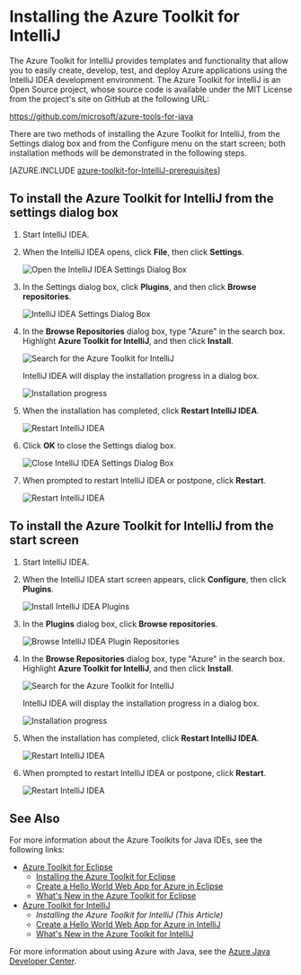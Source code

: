 <properties
	pageTitle="Installing the Azure Toolkit for IntelliJ | Microsoft Azure"
	description="Learn how to install the Azure Toolkit for the IntelliJ IDEA."
	services=""
	documentationCenter="java"
	authors="rmcmurray"
	manager="wpickett"
	editor=""/>

<tags
	ms.service="multiple"
	ms.workload="na"
	ms.tgt_pltfrm="multiple"
	ms.devlang="Java"
	ms.topic="article"
	ms.date="06/24/2016" 
	ms.author="robmcm"/>

# Installing the Azure Toolkit for IntelliJ

The Azure Toolkit for IntelliJ provides templates and functionality that allow you to easily create, develop, test, and deploy Azure applications using the IntelliJ IDEA development environment. The Azure Toolkit for IntelliJ is an Open Source project, whose source code is available under the MIT License from the project's site on GitHub at the following URL:

<https://github.com/microsoft/azure-tools-for-java>

There are two methods of installing the Azure Toolkit for IntelliJ, from the Settings dialog box and from the Configure menu on the start screen; both installation methods will be demonstrated in the following steps.

[AZURE.INCLUDE [azure-toolkit-for-IntelliJ-prerequisites](../includes/azure-toolkit-for-intellij-prerequisites.md)]

## To install the Azure Toolkit for IntelliJ from the settings dialog box

1. Start IntelliJ IDEA.

1. When the IntelliJ IDEA opens, click **File**, then click **Settings**.

    ![Open the IntelliJ IDEA Settings Dialog Box][01a]

1. In the Settings dialog box, click **Plugins**, and then click **Browse repositories**.

    ![IntelliJ IDEA Settings Dialog Box][02a]

1. In the **Browse Repositories** dialog box, type "Azure" in the search box. Highlight **Azure Toolkit for IntelliJ**, and then click **Install**.

    ![Search for the Azure Toolkit for IntelliJ][03]

    IntelliJ IDEA will display the installation progress in a dialog box.

    ![Installation progress][04]

1. When the installation has completed, click **Restart IntelliJ IDEA**.

    ![Restart IntelliJ IDEA][05]

1. Click **OK** to close the Settings dialog box.

    ![Close IntelliJ IDEA Settings Dialog Box][06]

1. When prompted to restart IntelliJ IDEA or postpone, click **Restart**.

    ![Restart IntelliJ IDEA][07]

## To install the Azure Toolkit for IntelliJ from the start screen

1. Start IntelliJ IDEA.

1. When the IntelliJ IDEA start screen appears, click **Configure**, then click **Plugins**.

    ![Install IntelliJ IDEA Plugins][01b]

1. In the **Plugins** dialog box, click **Browse repositories**.

    ![Browse IntelliJ IDEA Plugin Repositories][02b]

1. In the **Browse Repositories** dialog box, type "Azure" in the search box. Highlight **Azure Toolkit for IntelliJ**, and then click **Install**.

    ![Search for the Azure Toolkit for IntelliJ][03]

    IntelliJ IDEA will display the installation progress in a dialog box.

    ![Installation progress][04]

1. When the installation has completed, click **Restart IntelliJ IDEA**.

    ![Restart IntelliJ IDEA][05]

1. When prompted to restart IntelliJ IDEA or postpone, click **Restart**.

    ![Restart IntelliJ IDEA][07]

## See Also

For more information about the Azure Toolkits for Java IDEs, see the following links:

- [Azure Toolkit for Eclipse]
  - [Installing the Azure Toolkit for Eclipse]
  - [Create a Hello World Web App for Azure in Eclipse]
  - [What's New in the Azure Toolkit for Eclipse]
- [Azure Toolkit for IntelliJ]
  - *Installing the Azure Toolkit for IntelliJ (This Article)*
  - [Create a Hello World Web App for Azure in IntelliJ]
  - [What's New in the Azure Toolkit for IntelliJ]

For more information about using Azure with Java, see the [Azure Java Developer Center].

<!-- URL List -->

[Azure Toolkit for Eclipse]: ./azure-toolkit-for-eclipse.md
[Azure Toolkit for IntelliJ]: ./azure-toolkit-for-intellij.md
[Create a Hello World Web App for Azure in Eclipse]: ./app-service-web/app-service-web-eclipse-create-hello-world-web-app.md
[Create a Hello World Web App for Azure in IntelliJ]: ./app-service-web/app-service-web-intellij-create-hello-world-web-app.md
[Installing the Azure Toolkit for Eclipse]: ./azure-toolkit-for-eclipse-installation.md
[Installing the Azure Toolkit for IntelliJ]: ./azure-toolkit-for-intellij-installation.md
[What's New in the Azure Toolkit for Eclipse]: ./azure-toolkit-for-eclipse-whats-new.md
[What's New in the Azure Toolkit for IntelliJ]: ./azure-toolkit-for-intellij-whats-new.md

[Azure Java Developer Center]: https://azure.microsoft.com/develop/java/

<!-- IMG List -->

[01a]: ./media/azure-toolkit-for-intellij-installation/01-intellij-file-settings.png
[01b]: ./media/azure-toolkit-for-intellij-installation/01-intellij-configure-dropdown.png
[02a]: ./media/azure-toolkit-for-intellij-installation/02-intellij-settings-dialog.png
[02b]: ./media/azure-toolkit-for-intellij-installation/02-intellij-plugins-dialog.png
[03]: ./media/azure-toolkit-for-intellij-installation/03-intellij-browse-repositories.png
[04]: ./media/azure-toolkit-for-intellij-installation/04-install-progress.png
[05]: ./media/azure-toolkit-for-intellij-installation/05-restart-intellij.png
[06]: ./media/azure-toolkit-for-intellij-installation/06-intellij-settings-dialog.png
[07]: ./media/azure-toolkit-for-intellij-installation/07-restart-intellij.png

